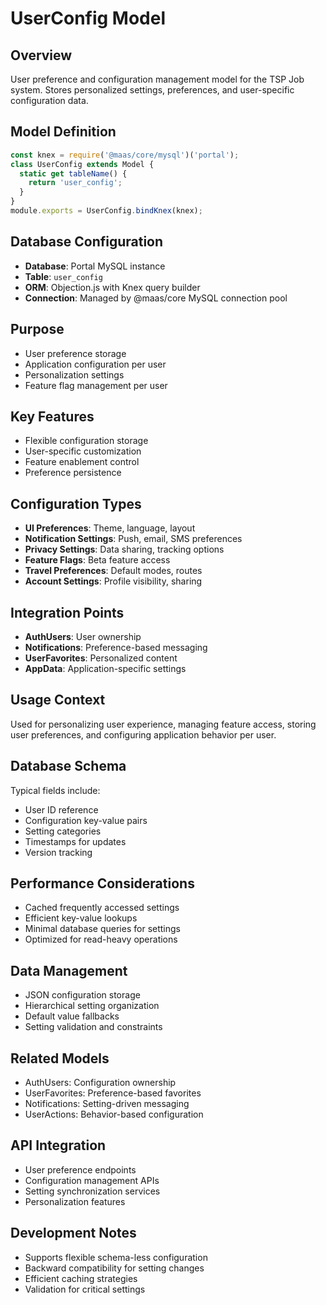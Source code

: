 # UserConfig Model

## Overview
User preference and configuration management model for the TSP Job system. Stores personalized settings, preferences, and user-specific configuration data.

## Model Definition
```javascript
const knex = require('@maas/core/mysql')('portal');
class UserConfig extends Model {
  static get tableName() {
    return 'user_config';
  }
}
module.exports = UserConfig.bindKnex(knex);
```

## Database Configuration
- **Database**: Portal MySQL instance
- **Table**: `user_config`
- **ORM**: Objection.js with Knex query builder
- **Connection**: Managed by @maas/core MySQL connection pool

## Purpose
- User preference storage
- Application configuration per user
- Personalization settings
- Feature flag management per user

## Key Features
- Flexible configuration storage
- User-specific customization
- Feature enablement control
- Preference persistence

## Configuration Types
- **UI Preferences**: Theme, language, layout
- **Notification Settings**: Push, email, SMS preferences
- **Privacy Settings**: Data sharing, tracking options
- **Feature Flags**: Beta feature access
- **Travel Preferences**: Default modes, routes
- **Account Settings**: Profile visibility, sharing

## Integration Points
- **AuthUsers**: User ownership
- **Notifications**: Preference-based messaging
- **UserFavorites**: Personalized content
- **AppData**: Application-specific settings

## Usage Context
Used for personalizing user experience, managing feature access, storing user preferences, and configuring application behavior per user.

## Database Schema
Typical fields include:
- User ID reference
- Configuration key-value pairs
- Setting categories
- Timestamps for updates
- Version tracking

## Performance Considerations
- Cached frequently accessed settings
- Efficient key-value lookups
- Minimal database queries for settings
- Optimized for read-heavy operations

## Data Management
- JSON configuration storage
- Hierarchical setting organization
- Default value fallbacks
- Setting validation and constraints

## Related Models
- AuthUsers: Configuration ownership
- UserFavorites: Preference-based favorites
- Notifications: Setting-driven messaging
- UserActions: Behavior-based configuration

## API Integration
- User preference endpoints
- Configuration management APIs
- Setting synchronization services
- Personalization features

## Development Notes
- Supports flexible schema-less configuration
- Backward compatibility for setting changes
- Efficient caching strategies
- Validation for critical settings